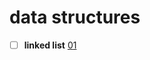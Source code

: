 # data structures

- [ ] **linked list** [0](https://en.wikipedia.org/wiki/Linked_list)[1](https://github.com/trekhleb/javascript-algorithms/tree/master/src/data-structures/linked-list)
